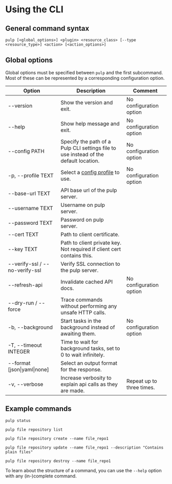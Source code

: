 # Using the CLI

## General command syntax

`pulp [<global_options>] <plugin> <resource_class> [--type <resource_type>] <action> [<action_options>]`

## Global options

Global options must be specified between `pulp` and the first subcommand.
Most of these can be represented by a corresponding configuration option.

| Option | Description | Comment |
| --- | --- | --- |
| --version | Show the version and exit. | No configuration option |
| --help | Show help message and exit. | No configuration option |
| --config PATH | Specify the path of a Pulp CLI settings file to use instead of the default location. | No configuration option |
| -p, --profile TEXT | Select a [config profile](../configuration#config-profiles) to use. | No configuration option |
| --base-url TEXT                | API base url of the pulp server. | |
| --username TEXT                | Username on pulp server. | |
| --password TEXT                | Password on pulp server. | |
| --cert TEXT                    | Path to client certificate. | |
| --key TEXT                     | Path to client private key. Not required if client cert contains this. | |
| --verify-ssl / --no-verify-ssl | Verify SSL connection to the pulp server. | |
| --refresh-api                  | Invalidate cached API docs. | No configuration option |
| --dry-run / --force            | Trace commands without performing any unsafe HTTP calls. | |
| -b, --background               | Start tasks in the background instead of awaiting them. | No configuration option |
| -T, --timeout INTEGER          | Time to wait for background tasks, set to 0 to wait infinitely. | |
| --format [json\|yaml\|none]      | Select an output format for the response. | |
| -v, --verbose                  | Increase verbosity to explain api calls as they are made. | Repeat up to three times. |

## Example commands

`pulp status`

`pulp file repository list`

`pulp file repository create --name file_repo1`

`pulp file repository update --name file_repo1 --description "Contains plain files"`

`pulp file repository destroy --name file_repo1`

To learn about the structure of a command, you can use the `--help` option with any (in-)complete command.
